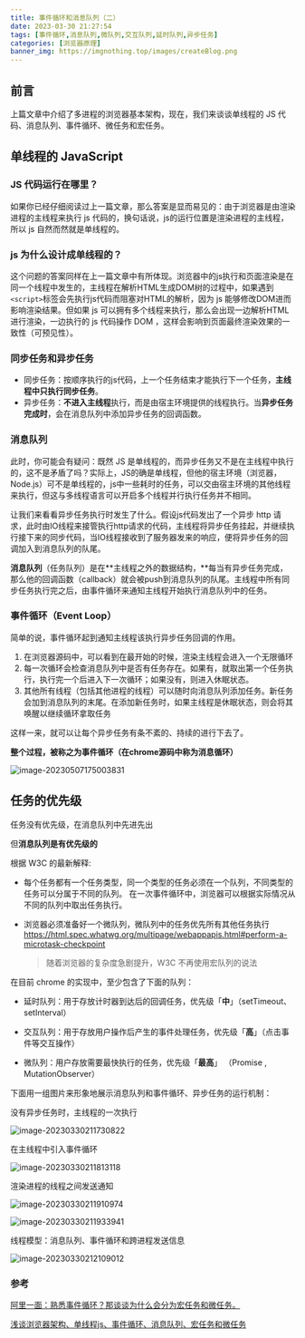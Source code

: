 ```yaml
---
title: 事件循环和消息队列（二）
date: 2023-03-30 21:27:54
tags: [事件循环,消息队列,微队列,交互队列,延时队列,异步任务]
categories: [浏览器原理]
banner_img: https://imgnothing.top/images/createBlog.png
---
```


## 前言

上篇文章中介绍了多进程的浏览器基本架构，现在，我们来谈谈单线程的 JS 代码、消息队列、事件循环、微任务和宏任务。

## 单线程的 JavaScript

### JS 代码运行在哪里？

如果你已经仔细阅读过上一篇文章，那么答案是显而易见的：由于浏览器是由渲染进程的主线程来执行 js 代码的，换句话说，js的运行位置是渲染进程的主线程，所以 js 自然而然就是单线程的。

### js 为什么设计成单线程的？

这个问题的答案同样在上一篇文章中有所体现。浏览器中的js执行和页面渲染是在同一个线程中发生的，主线程在解析HTML生成DOM树的过程中，如果遇到`<script>`标签会先执行js代码而阻塞对HTML的解析，因为 js 能够修改DOM进而影响渲染结果。但如果 js 可以拥有多个线程来执行，那么会出现一边解析HTML进行渲染，一边执行的 js 代码操作 DOM ，这样会影响到页面最终渲染效果的一致性（可预见性）。

### 同步任务和异步任务

+ 同步任务：按顺序执行的js代码，上一个任务结束才能执行下一个任务，**主线程中只执行同步任务**。
+ 异步任务：**不进入主线程**执行，而是由宿主环境提供的线程执行。当**异步任务完成时**，会在消息队列中添加异步任务的回调函数。

### 消息队列

此时，你可能会有疑问：既然 JS 是单线程的，而异步任务又不是在主线程中执行的，这不是矛盾了吗？实际上，JS的确是单线程，但他的宿主环境（浏览器，Node.js）可不是单线程的，js中一些耗时的任务，可以交由宿主环境的其他线程来执行，但这与多线程语言可以开启多个线程并行执行任务并不相同。

让我们来看看异步任务执行时发生了什么。假设js代码发出了一个异步 http 请求，此时由IO线程来接管执行http请求的代码，主线程将异步任务挂起，并继续执行接下来的同步代码，当IO线程接收到了服务器发来的响应，便将异步任务的回调加入到消息队列的队尾。

**消息队列**（任务队列）是在**主线程之外的数据结构，**每当有异步任务完成，那么他的回调函数（callback）就会被push到消息队列的队尾。主线程中所有同步任务执行完之后，由事件循环来通知主线程开始执行消息队列中的任务。

### 事件循环（Event Loop）

简单的说，事件循环起到通知主线程该执行异步任务回调的作用。

1. 在浏览器源码中，可以看到在最开始的时候，渲染主线程会进入一个无限循环
2. 每一次循环会检查消息队列中是否有任务存在。如果有，就取出第一个任务执行，执行完一个后进入下一次循环；如果没有，则进入休眠状态。
3. 其他所有线程（包括其他进程的线程）可以随时向消息队列添加任务。新任务会加到消息队列的末尾。在添加新任务时，如果主线程是休眠状态，则会将其唤醒以继续循环拿取任务

这样一来，就可以让每个异步任务有条不紊的、持续的进行下去了。

**整个过程，被称之为事件循环（在chrome源码中称为消息循环）**

![image-20230507175003831](https://imgnothing.top/images/image-20230507175003831.png)



## 任务的优先级

任务没有优先级，在消息队列中先进先出

但**消息队列是有优先级的**

根据 W3C 的最新解释:

+ 每个任务都有一个任务类型，同一个类型的任务必须在一个队列，不同类型的任务可以分属于不同的队列。
  在一次事件循环中，浏览器可以根据实际情况从不同的队列中取出任务执行。

+ 浏览器必须准备好一个微队列，微队列中的任务优先所有其他任务执行
  https://html.spec.whatwg.org/multipage/webappapis.html#perform-a-microtask-checkpoint

  > 随着浏览器的复杂度急剧提升，W3C 不再使用宏队列的说法

在目前 chrome 的实现中，至少包含了下面的队列：

+ 延时队列：用于存放计时器到达后的回调任务，优先级「**中**」（setTimeout、setInterval）

+ 交互队列：用于存放用户操作后产生的事件处理任务，优先级「**高**」（点击事件等交互操作）

+ 微队列：用户存放需要最快执行的任务，优先级「**最高**」 （Promise , MutationObserver）



下面用一组图片来形象地展示消息队列和事件循环、异步任务的运行机制：

没有异步任务时，主线程的一次执行



![image-20230330211730822](https://imgnothing.top/images/image-20230330211730822.png)

在主线程中引入事件循环



![image-20230330211813118](https://imgnothing.top/images/image-20230330211813118.png)

渲染进程的线程之间发送通知



![image-20230330211910974](https://imgnothing.top/images/image-20230330211910974.png)

![image-20230330211933941](https://imgnothing.top/images/image-20230330211933941.png)

线程模型：消息队列、事件循环和跨进程发送信息

![image-20230330212109012](https://imgnothing.top/images/image-20230330212109012.png)

### 参考

[阿里一面：熟悉事件循环？那谈谈为什么会分为宏任务和微任务。](https://juejin.cn/post/7073099307510923295)

[浅谈浏览器架构、单线程js、事件循环、消息队列、宏任务和微任务](https://juejin.cn/post/6844904193367474184)
